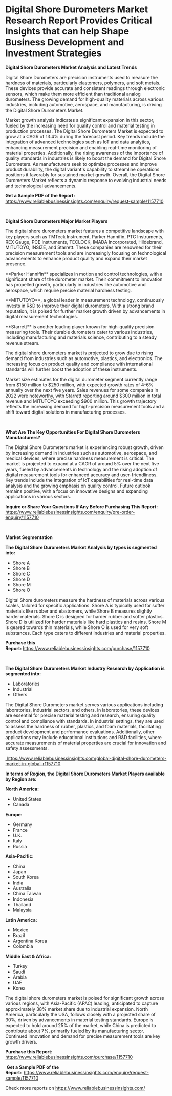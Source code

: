 <p><h1>Digital Shore Durometers Market Research Report Provides Critical Insights that can help Shape Business Development and Investment Strategies</h1></p><p><strong>Digital Shore Durometers Market Analysis and Latest Trends</strong></p>
<p><p>Digital Shore Durometers are precision instruments used to measure the hardness of materials, particularly elastomers, polymers, and soft metals. These devices provide accurate and consistent readings through electronic sensors, which make them more efficient than traditional analog durometers. The growing demand for high-quality materials across various industries, including automotive, aerospace, and manufacturing, is driving the Digital Shore Durometers Market. </p><p>Market growth analysis indicates a significant expansion in this sector, fueled by the increasing need for quality control and material testing in production processes. The Digital Shore Durometers Market is expected to grow at a CAGR of 13.4% during the forecast period. Key trends include the integration of advanced technologies such as IoT and data analytics, enhancing measurement precision and enabling real-time monitoring of material properties. Additionally, the rising awareness of the importance of quality standards in industries is likely to boost the demand for Digital Shore Durometers. As manufacturers seek to optimize processes and improve product durability, the digital variant's capability to streamline operations positions it favorably for sustained market growth. Overall, the Digital Shore Durometers Market reflects a dynamic response to evolving industrial needs and technological advancements.</p></p>
<p><strong>Get a Sample PDF of the Report:&nbsp;</strong> <a href="https://www.reliablebusinessinsights.com/enquiry/request-sample/1157710?utm_campaign=2716&utm_medium=2&utm_source=Github&utm_content=ia&utm_term=24022025&utm_id=digital-shore-durometers">https://www.reliablebusinessinsights.com/enquiry/request-sample/1157710</a></p>
<p>&nbsp;</p>
<p><strong>Digital Shore Durometers Major Market Players</strong></p>
<p><p>The digital shore durometers market features a competitive landscape with key players such as TMTeck Instrument, Parker Hannifin, PTC Instruments, REX Gauge, PCE Instruments, TECLOCK, IMADA Incorporated, Hildebrand, MITUTOYO, INSIZE, and Starrett. These companies are renowned for their precision measurement tools and are increasingly focusing on technological advancements to enhance product quality and expand their market presence.</p><p>**Parker Hannifin** specializes in motion and control technologies, with a significant share of the durometer market. Their commitment to innovation has propelled growth, particularly in industries like automotive and aerospace, which require precise material hardness testing. </p><p>**MITUTOYO**, a global leader in measurement technology, continuously invests in R&D to improve their digital durometers. With a strong brand reputation, it is poised for further market growth driven by advancements in digital measurement technologies.</p><p>**Starrett** is another leading player known for high-quality precision measuring tools. Their durable durometers cater to various industries, including manufacturing and materials science, contributing to a steady revenue stream.</p><p>The digital shore durometers market is projected to grow due to rising demand from industries such as automotive, plastics, and electronics. The increasing focus on product quality and compliance with international standards will further boost the adoption of these instruments.</p><p>Market size estimates for the digital durometer segment currently range from $150 million to $250 million, with expected growth rates of 4-6% annually over the next five years. Sales revenues for some companies in 2022 were noteworthy, with Starrett reporting around $300 million in total revenue and MITUTOYO exceeding $900 million. This growth trajectory reflects the increasing demand for high-precision measurement tools and a shift toward digital solutions in manufacturing processes.</p></p>
<p>&nbsp;</p>
<p><strong>What Are The Key Opportunities For Digital Shore Durometers Manufacturers?</strong></p>
<p><p>The Digital Shore Durometers market is experiencing robust growth, driven by increasing demand in industries such as automotive, aerospace, and medical devices, where precise hardness measurement is critical. The market is projected to expand at a CAGR of around 5% over the next five years, fueled by advancements in technology and the rising adoption of digital measurement tools for enhanced accuracy and user-friendliness. Key trends include the integration of IoT capabilities for real-time data analysis and the growing emphasis on quality control. Future outlook remains positive, with a focus on innovative designs and expanding applications in various sectors.</p></p>
<p><strong>Inquire or Share Your Questions If Any Before Purchasing This Report:</strong> <a href="https://www.reliablebusinessinsights.com/enquiry/pre-order-enquiry/1157710?utm_campaign=2716&utm_medium=2&utm_source=Github&utm_content=ia&utm_term=24022025&utm_id=digital-shore-durometers">https://www.reliablebusinessinsights.com/enquiry/pre-order-enquiry/1157710</a></p>
<p>&nbsp;</p>
<p><strong>Market Segmentation</strong></p>
<p><strong>The Digital Shore Durometers Market Analysis by types is segmented into:</strong></p>
<p><ul><li>Shore A</li><li>Shore B</li><li>Shore C</li><li>Shore D</li><li>Shore M</li><li>Shore O</li></ul></p>
<p><p>Digital Shore durometers measure the hardness of materials across various scales, tailored for specific applications. Shore A is typically used for softer materials like rubber and elastomers, while Shore B measures slightly harder materials. Shore C is designed for harder rubber and softer plastics. Shore D is utilized for harder materials like hard plastics and resins. Shore M is geared towards thin materials, while Shore O is used for very soft substances. Each type caters to different industries and material properties.</p></p>
<p><strong>Purchase this Report:&nbsp;</strong><a href="https://www.reliablebusinessinsights.com/purchase/1157710?utm_campaign=2716&utm_medium=2&utm_source=Github&utm_content=ia&utm_term=24022025&utm_id=digital-shore-durometers">https://www.reliablebusinessinsights.com/purchase/1157710</a></p>
<p>&nbsp;</p>
<p><strong>The Digital Shore Durometers Market Industry Research by Application is segmented into:</strong></p>
<p><ul><li>Laboratories</li><li>Industrial</li><li>Others</li></ul></p>
<p><p>The Digital Shore Durometers market serves various applications including laboratories, industrial sectors, and others. In laboratories, these devices are essential for precise material testing and research, ensuring quality control and compliance with standards. In industrial settings, they are used to assess the hardness of rubber, plastics, and foam materials, facilitating product development and performance evaluations. Additionally, other applications may include educational institutions and R&D facilities, where accurate measurements of material properties are crucial for innovation and safety assessments.</p></p>
<p><a href="https://www.reliablebusinessinsights.com/global-digital-shore-durometers-market-in-global-r1157710?utm_campaign=2716&utm_medium=2&utm_source=Github&utm_content=ia&utm_term=24022025&utm_id=digital-shore-durometers">&nbsp;https://www.reliablebusinessinsights.com/global-digital-shore-durometers-market-in-global-r1157710</a></p>
<p><strong>In terms of Region, the Digital Shore Durometers Market Players available by Region are:</strong></p>
<p>
    <p> <strong> North America: </strong>
        <ul>
            <li>United States</li>
            <li>Canada</li>
        </ul>
        </p> 
    <p> <strong> Europe: </strong>
        <ul>
            <li>Germany</li>
            <li>France</li>
            <li>U.K.</li>
            <li>Italy</li>
            <li>Russia</li>
        </ul>
        </p> 
    <p> <strong> Asia-Pacific: </strong>
        <ul>
            <li>China</li>
            <li>Japan</li>
            <li>South Korea</li>
            <li>India</li>
            <li>Australia</li>
            <li>China Taiwan</li>
            <li>Indonesia</li>
            <li>Thailand</li>
            <li>Malaysia</li>
        </ul>
        </p> 
    <p> <strong> Latin America: </strong>
        <ul>
            <li>Mexico</li>
            <li>Brazil</li>
            <li>Argentina Korea</li>
            <li>Colombia</li>
        </ul>
        </p> 
    <p> <strong> Middle East & Africa: </strong>
        <ul>
            <li>Turkey</li>
            <li>Saudi</li>
            <li>Arabia</li>
            <li>UAE</li>
            <li>Korea</li>
        </ul>
    </p>
    </p>
<p><p>The digital shore durometers market is poised for significant growth across various regions, with Asia-Pacific (APAC) leading, anticipated to capture approximately 38% market share due to industrial expansion. North America, particularly the USA, follows closely with a projected share of 30%, driven by advancements in material testing standards. Europe is expected to hold around 25% of the market, while China is predicted to contribute about 7%, primarily fueled by its manufacturing sector. Continued innovation and demand for precise measurement tools are key growth drivers.</p></p>
<p><strong>Purchase this Report: </strong><a href="https://www.reliablebusinessinsights.com/purchase/1157710?utm_campaign=2716&utm_medium=2&utm_source=Github&utm_content=ia&utm_term=24022025&utm_id=digital-shore-durometers">https://www.reliablebusinessinsights.com/purchase/1157710</a></p>
<p>&nbsp;<strong>Get a Sample PDF of the Report:&nbsp;&nbsp;</strong><a href="https://www.reliablebusinessinsights.com/enquiry/request-sample/1157710?utm_campaign=2716&utm_medium=2&utm_source=Github&utm_content=ia&utm_term=24022025&utm_id=digital-shore-durometers">https://www.reliablebusinessinsights.com/enquiry/request-sample/1157710</a></p>
<p><strong></strong></p>
<p>Check more reports on <a href="https://www.reliablebusinessinsights.com/?utm_campaign=2716&utm_medium=2&utm_source=Github&utm_content=ia&utm_term=24022025&utm_id=digital-shore-durometers">https://www.reliablebusinessinsights.com/</a></p>